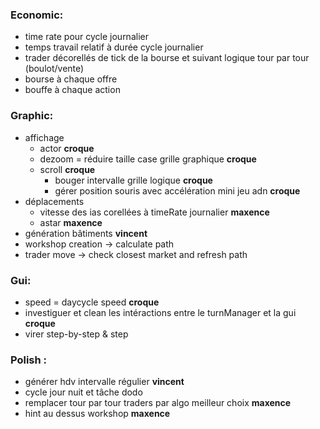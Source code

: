 ### Economic:
- time rate pour cycle journalier
- temps travail relatif à durée cycle journalier
- trader décorellés de tick de la bourse et suivant logique tour par tour (boulot/vente)
- bourse à chaque offre
- bouffe à chaque action

### Graphic:
- affichage 
    - actor **croque**
    - dezoom = réduire taille case grille graphique **croque**
    - scroll **croque**
        - bouger intervalle grille logique **croque**
        - gérer position souris avec accélération mini jeu adn **croque**
- déplacements
    - vitesse des ias corellées à timeRate journalier **maxence**
    - astar **maxence**
- génération bâtiments **vincent**
- workshop creation -> calculate path
- trader move -> check closest market and refresh path

### Gui:
- speed = daycycle speed **croque**
- investiguer et clean les intéractions entre le turnManager et la gui **croque**
- virer step-by-step & step


### Polish :
- générer hdv intervalle régulier **vincent**
- cycle jour nuit et tâche dodo
- remplacer tour par tour traders par algo meilleur choix **maxence**
- hint au dessus workshop **maxence**